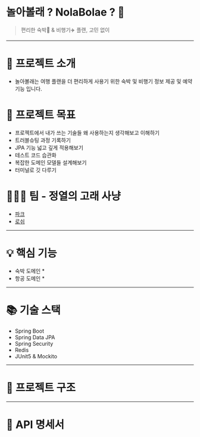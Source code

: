 # 놀아볼래 ? NolaBolae ? 🙂


> 편리한 숙박🏨 & 비행기✈️ 플랜, 고민 없이 

---
# 👀 프로젝트 소개
* 놀아볼래는 여행 플랜을 더 편리하게 사용기 위한 숙박 및 비행기 정보 제공 및 예약 기능 입니다.


# 🤩 프로젝트 목표
- 프로젝트에서 내가 쓰는 기술들 왜 사용하는지 생각해보고 이해하기
- 트러블슈팅 과정 기록하기
- JPA 기능 넓고 깊게 적용해보기
- 테스트 코드 습관화
- 복잡한 도메인 모델들 설계해보기
- 터미널로 깃 다루기


# 👨‍👨‍👦 팀 - 정열의 고래 사냥
* [파크](https://github.com/anpopo)
* [로쉬](https://github.com/ejejc)
 
---

# 💡 핵심 기능
* 숙박 도메인
  * 
* 항공 도메인
  * 
---
# 📚 기술 스택
* Spring Boot
* Spring Data JPA
* Spring Security
* Redis
* JUnit5 & Mockito
---
# 🧸 프로젝트 구조


---
# 📝 API 명세서 




